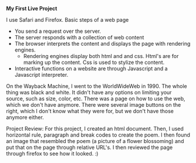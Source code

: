 **My First Live Project**

I use Safari and Firefox.
Basic steps of a web page
- You send a request over the server.
- The server responds with a collection of web content
- The browser interprets the content and displays the page with rendering engines.
  - Rendering engines display both html and and css. Html's are for marking up the content. Css is used to stylize the content.
- Interactive functions on a website are through Javascript and a Javascript interpreter.

On the Wayback Machine, I went to the WorldWideWeb in 1990. The whole thing was black and white. It didn't have any options on limiting your source, such as size, color, etc. There was a page on how to use the web, which we don't have anymore. There were several image buttons on the right, which I don't know what they were for, but we don't have those anymore either.

Project Review:
For this project, I created an html document. Then, I used horizontal rule, paragraph and break codes to create the poem. I then found an image that resembled the poem (a picture of a flower blossoming) and put that on the page through relative URL's. I then reviewed the page through firefox to see how it looked. :)
